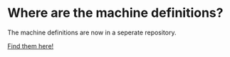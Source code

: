 # Where are the machine definitions?

The machine definitions are now in a seperate repository.

[Find them here!](https://github.com/lulzbot3d/CuraLE_Resources/tree/main/definitions)
